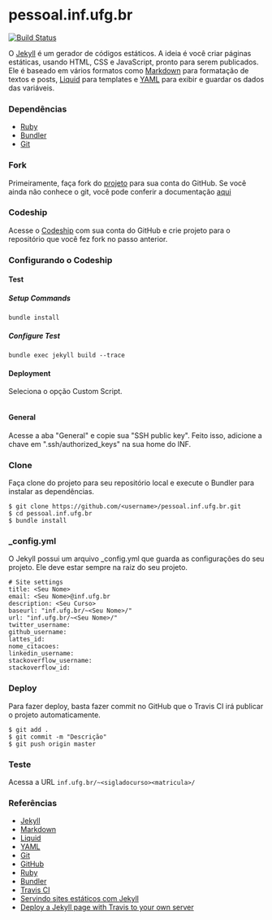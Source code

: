 # pessoal.inf.ufg.br

[![Build Status](https://travis-ci.org/acfreitas/pessoal.inf.ufg.br.svg)](https://travis-ci.org/acfreitas/pessoal.inf.ufg.br)

O [Jekyll](http://jekyllrb.com) é um gerador de códigos estáticos. A ideia é você criar páginas estáticas, usando HTML, CSS e JavaScript, pronto para serem publicados. Ele é baseado em vários formatos como [Markdown](http://daringfireball.net/projects/markdown/) para formatação de textos e posts, [Liquid](http://liquidmarkup.org/) para templates e [YAML](http://yaml.org/) para exibir e guardar os dados das variáveis. 

### Dependências

* [Ruby](https://www.ruby-lang.org/)
* [Bundler](http://bundler.io/)
* [Git](http://git-scm.com/)

### Fork

Primeiramente, faça fork do [projeto](https://github.com/acfreitas/pessoal.inf.ufg.br)  para sua conta do GitHub. Se você ainda não conhece o git, você pode conferir a documentação [aqui](https://help.github.com/articles/fork-a-repo/)

### Codeship

Acesse o [Codeship](https://codeship.com/documentation) com sua conta do GitHub e crie projeto para o repositório que você fez fork no passo anterior. 

### Configurando o Codeship

#### Test

##### Setup Commands

```bundle install```

##### Configure Test

```bundle exec jekyll build --trace```

#### Deployment

Seleciona o opção Custom Script. 

```rsync -ravzup  -e "ssh" ~/clone/_site/* <sigadocurso><matricula>@home.inf.ufg.br:/home/alunos/<sigadocurso>/<sigadocurso><matricula>/public_html/
```

#### General

Acesse a aba "General" e copie sua "SSH public key". Feito isso, adicione a chave em ".ssh/authorized_keys" na sua home do INF. 

### Clone

Faça clone do projeto para seu repositório local e execute o Bundler para instalar as dependências.

    $ git clone https://github.com/<username>/pessoal.inf.ufg.br.git
    $ cd pessoal.inf.ufg.br
    $ bundle install

### _config.yml

O Jekyll possui um arquivo _config.yml que guarda as configurações do seu projeto. Ele deve estar sempre na raiz do seu projeto. 

    # Site settings
    title: <Seu Nome>
    email: <Seu Nome>@inf.ufg.br
    description: <Seu Curso>
    baseurl: "inf.ufg.br/~<Seu Nome>/" 
    url: "inf.ufg.br/~<Seu Nome>/" 
    twitter_username:
    github_username:
    lattes_id:
    nome_citacoes: 
    linkedin_username:
    stackoverflow_username: 
    stackoverflow_id: 

### Deploy 

Para fazer deploy, basta fazer commit no GitHub que o Travis CI irá publicar o projeto automaticamente. 

    $ git add .
    $ git commit -m "Descrição" 
    $ git push origin master

### Teste

Acessa a URL ```inf.ufg.br/~<sigladocurso><matricula>/```

### Referências 

* [Jekyll](http://jekyllrb.com/) 
* [Markdown](http://daringfireball.net/projects/markdown/)
* [Liquid](http://liquidmarkup.org/) 
* [YAML](http://yaml.org/)
* [Git](http://git-scm.com/)
* [GitHub](https://github.com/)
* [Ruby](https://www.ruby-lang.org/)
* [Bundler](http://bundler.io/)
* [Travis CI](https://travis-ci.org/) 
* [Servindo sites estáticos com Jekyll](http://tableless.com.br/jekyll-servindo-sites-estaticos/)
* [Deploy a Jekyll page with Travis to your own server](http://jens-na.github.io/2014/01/22/jekyll-deploy-own-server/)